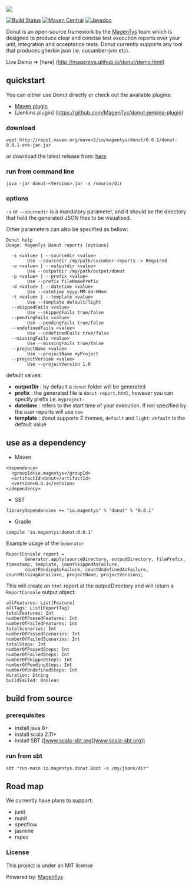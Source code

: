 ![](http://magentys.github.io/donut/img/Donut-05.png)

[![Build Status](https://travis-ci.org/MagenTys/donut.svg?branch=master)](https://travis-ci.org/MagenTys/donut)
[![Maven Central](https://maven-badges.herokuapp.com/maven-central/io.magentys/donut/badge.svg)](https://maven-badges.herokuapp.com/maven-central/io.magentys/donut)
[![Javadoc](https://javadoc-emblem.rhcloud.com/doc/io.magentys/donut/badge.svg)](http://www.javadoc.io/doc/io.magentys/donut)

Donut is an open-source framework by the [MagenTys](http://magentys.io) team which is designed to produce clear and concise test execution reports over your unit, integration and acceptance tests.
Donut currently supports any tool that produces gherkin json (ie. cucumber-jvm etc).

Live Demo => [here] (http://magentys.github.io/donut/demo.html)

## quickstart
You can either use Donut directly or check out the available plugins: 
* [Maven plugin](https://github.com/MagenTys/donut-maven-plugin)
* [Jenkins plugin] (https://github.com/MagenTys/donut-jenkins-plugin)

### download
```
wget http://repo1.maven.org/maven2/io/magentys/donut/0.0.1/donut-0.0.1-one-jar.jar
```
or download the latest release from: [here](http://repo1.maven.org/maven2/io/magentys/donut/0.0.1/donut-0.0.1-one-jar.jar)

### run from command line

```
java -jar donut-<Version>.jar -s /source/dir 
```

### options

`-s` or `--sourcedir` is a mandatory parameter, and it should be the directory that hold the generated JSON files to be visualised. 

Other parameters can also be specified as bellow:

```
Donut help
Usage: MagenTys Donut reports [options]

  -s <value> | --sourcedir <value>
        Use --sourcedir /my/path/cucumber-reports -> Required
  -o <value> | --outputdir <value>
        Use --outputdir /my/path/output/donut
  -p <value> | --prefix <value>
        Use --prefix fileNamePrefix
  -d <value> | --datetime <value>
        Use --datetime yyyy-MM-dd-HHmm
  -t <value> | --template <value>
        Use --template default/light
  --skippedFails <value>
        Use --skippedFails true/false
  --pendingFails <value>
        Use --pendingFails true/false
  --undefinedFails <value>
        Use --undefinedFails true/false
  --missingFails <value>
        Use --missingFails true/false
  --projectName <value>
        Use --projectName myProject
  --projectVersion <value>
        Use --projectVersion 1.0
```

default values:
* **outputDir** : by default a `donut` folder will be generated
* **prefix** : the generated file is `donut-report.html`, however you can specify prefix i.e. `myproject-`
* **datetime** : refers to the start time of your execution. If not specified by the user reports will use `now`
* **template** : donut supports 2 themes, `default` and `light`. `default` is the default value

## use as a dependency

* Maven
```
<dependency>
  <groupId>io.magentys</groupId>
  <artifactId>donut</artifactId>
  <version>0.0.1</version>
</dependency>
```

* SBT 
```
libraryDependencies += "io.magentys" % "donut" % "0.0.1"
```

* Gradle
```
compile 'io.magentys:donut:0.0.1'
```

Example usage of the `Generator`

```
ReportConsole report = 
       Generator.apply(sourceDirectory, outputDirectory, filePrefix, timestamp, template, countSkippedAsFailure,         
       countPendingAsFailure, countUndefinedAsFailure, countMissingAsFailure, projectName, projectVersion);
```

This will create an `html` report at the outputDirectory and will return a `ReportConsole` output object: 

```
allFeatures: List[Feature]
allTags: List[ReportTag]
totalFeatures: Int
numberOfPassedFeatures: Int
numberOfFailedFeatures: Int
totalScenarios: Int
numberOfPassedScenarios: Int
numberOfFailedScenarios: Int
totalSteps: Int
numberOfPassedSteps: Int
numberOfFailedSteps: Int
numberOfSkippedSteps: Int
numberOfPendingSteps: Int
numberOfUndefinedSteps: Int
duration: String
buildFailed: Boolean
```

## build from source

### prerequisites

* install java 8+
* install scala 2.11+
* install SBT ([www.scala-sbt.org](www.scala-sbt.org))

### run from sbt

`sbt "run-main io.magentys.donut.Boot -s /my/jsons/dir" `

## Road map

We currently have plans to support:
* junit
* nunit
* specflow
* jasmine
* rspec

### License

This project is under an MIT license

Powered by: [MagenTys](http://magentys.io)
